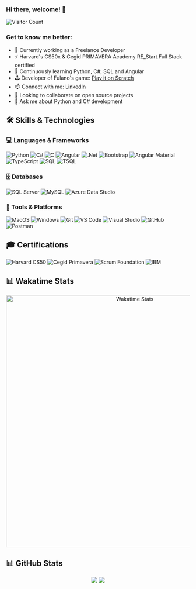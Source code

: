 
<!--
![Readme Card](https://github-readme-stats-claudia-simone-de-souzas-projects.vercel.app/api/pin/?username=ClaudiaSouza1812)

![Gist Card](https://github-readme-stats-claudia-simone-de-souzas-projects.vercel.app/api/gist?id=bbfce31e0217a3689c8d961a356cb10d)

[![Harlok's WakaTime stats since May 2023](https://github-readme-stats-claudia-simone-de-souzas-projects.vercel.app/api/wakatime?username=ClaudiaSouza1812&layout=compact) 
-->

### Hi there, welcome! 👋
![Visitor Count](https://hits.seeyoufarm.com/api/count/incr/badge.svg?url=https%3A%2F%2Fgithub.com%2FClaudiaSouza1812&count_bg=%2379C83D&title_bg=%23555555&icon=&icon_color=%23E7E7E7&title=Views+Since+Feb+2025&edge_flat=true)

### Get to know me better:
- 🔭 Currently working as a Freelance Developer 
- ⚡ Harvard's CS50x & Cegid PRIMAVERA Academy RE_Start Full Stack certified
- 🌱 Continuously learning Python, C#, SQL and Angular
- 🕹️ Developer of Fulano's game: [Play it on Scratch](https://scratch.mit.edu/projects/777570391)
- 📫 Connect with me: [LinkedIn](https://www.linkedin.com/in/claudiasouza1812)
- 👯 Looking to collaborate on open source projects
- 💬 Ask me about Python and C# development

## 🛠️ Skills & Technologies
### 💻 Languages & Frameworks
![Python](https://img.shields.io/badge/Python-3776AB?style=for-the-badge&logo=python&logoColor=white)
![C#](https://img.shields.io/badge/C%23-239120?style=for-the-badge&logo=c-sharp&logoColor=white)
![C](https://img.shields.io/badge/C-00599C?style=for-the-badge&logo=c&logoColor=white)
![Angular](https://img.shields.io/badge/Angular-DD0031?style=for-the-badge&logo=angular&logoColor=white)
![.Net](https://img.shields.io/badge/.NET-5C2D91?style=for-the-badge&logo=.net&logoColor=white)
![Bootstrap](https://img.shields.io/badge/Bootstrap-7952B3?style=for-the-badge&logo=bootstrap&logoColor=white)
![Angular Material](https://img.shields.io/badge/Angular_Material-FF4081?style=for-the-badge&logo=angular&logoColor=white)
![TypeScript](https://img.shields.io/badge/TypeScript-3178C6?style=for-the-badge&logo=typescript&logoColor=white)
![SQL](https://img.shields.io/badge/SQL-4479A1?style=for-the-badge&logo=microsoft-sql-server&logoColor=white)
![TSQL](https://img.shields.io/badge/TSQL-CC2927?style=for-the-badge&logo=microsoft-sql-server&logoColor=white)

### 🗄️ Databases
![SQL Server](https://img.shields.io/badge/SQL_Server-CC2927?style=for-the-badge&logo=microsoft-sql-server&logoColor=white)
![MySQL](https://img.shields.io/badge/MySQL-4479A1?style=for-the-badge&logo=mysql&logoColor=white)
![Azure Data Studio](https://img.shields.io/badge/Azure_Data_Studio-0078D4?style=for-the-badge&logo=azure-data-studio&logoColor=white)

### 🧰 Tools & Platforms
![MacOS](https://img.shields.io/badge/MacOS-000000?style=for-the-badge&logo=apple&logoColor=white)
![Windows](https://img.shields.io/badge/Windows-0078D6?style=for-the-badge&logo=windows&logoColor=white)
![Git](https://img.shields.io/badge/Git-F05032?style=for-the-badge&logo=git&logoColor=white)
![VS Code](https://img.shields.io/badge/VS_Code-007ACC?style=for-the-badge&logo=visual-studio-code&logoColor=white)
![Visual Studio](https://img.shields.io/badge/Visual_Studio-5C2D91?style=for-the-badge&logo=visual-studio&logoColor=white)
![GitHub](https://img.shields.io/badge/GitHub-181717?style=for-the-badge&logo=github&logoColor=white)
![Postman](https://img.shields.io/badge/Postman-FF6C37?style=for-the-badge&logo=postman&logoColor=white)

## 🎓 Certifications
![Harvard CS50](https://img.shields.io/badge/Harvard-CS50x-blue?style=for-the-badge)
![Cegid Primavera](https://img.shields.io/badge/Cegid_Primavera-Full%20Stack_Developer-blue?style=for-the-badge)
![Scrum Foundation](https://img.shields.io/badge/Scrum_Foundation-SFPC™-blue?style=for-the-badge)
![IBM](https://img.shields.io/badge/IBM-Data_Fundamentals-blue?style=for-the-badge)

## 📊 Wakatime Stats
<div align="center">
  <img width="690" alt="Wakatime Stats" 
       src="https://github-readme-stats-claudiasouza1812.vercel.app/api/wakatime?username=ClaudiaSouza1812&layout=compact&custom_title=⚡%20WakaTime%20Stats%20Since%20May%202024&display_format=percent" />
</div>

## 📊 GitHub Stats
<div align="center">
  
![](http://github-profile-summary-cards.vercel.app/api/cards/repos-per-language?username=ClaudiaSouza1812)
![](http://github-profile-summary-cards.vercel.app/api/cards/most-commit-language?username=ClaudiaSouza1812)

</div>


